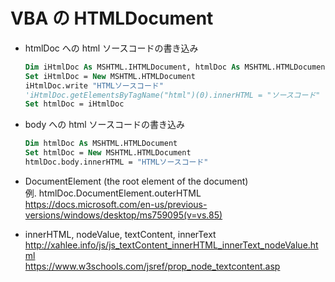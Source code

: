 # VBA の HTMLDocument

- htmlDoc への html ソースコードの書き込み

  ```vb
  Dim iHtmlDoc As MSHTML.IHTMLDocument, htmlDoc As MSHTML.HTMLDocument
  Set iHtmlDoc = New MSHTML.HTMLDocument
  iHtmlDoc.write "HTMLソースコード"
  'iHtmlDoc.getElementsByTagName("html")(0).innerHTML = "ソースコード"
  Set htmlDoc = iHtmlDoc
  ```

- body への html ソースコードの書き込み

  ```vb
  Dim htmlDoc As MSHTML.HTMLDocument
  Set htmlDoc = New MSHTML.HTMLDocument
  htmlDoc.body.innerHTML = "HTMLソースコード"
  ```

- DocumentElement (the root element of the document)  
  例. htmlDoc.DocumentElement.outerHTML  
  https://docs.microsoft.com/en-us/previous-versions/windows/desktop/ms759095(v=vs.85)
- innerHTML, nodeValue, textContent, innerText  
  http://xahlee.info/js/js_textContent_innerHTML_innerText_nodeValue.html  
  https://www.w3schools.com/jsref/prop_node_textcontent.asp

